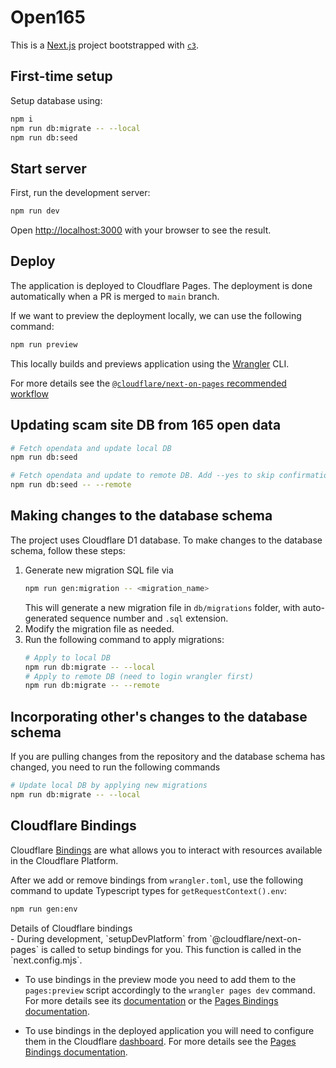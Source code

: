# Open165

This is a [Next.js](https://nextjs.org/) project bootstrapped with [`c3`](https://developers.cloudflare.com/pages/get-started/c3).

## First-time setup

Setup database using:
```bash
npm i
npm run db:migrate -- --local
npm run db:seed
```

## Start server

First, run the development server:

```bash
npm run dev
```

Open [http://localhost:3000](http://localhost:3000) with your browser to see the result.

## Deploy

The application is deployed to Cloudflare Pages. The deployment is done automatically when a PR is merged to `main` branch.

If we want to preview the deployment locally, we can use the following command:

```bash
npm run preview
```

This locally builds and previews application using the [Wrangler](https://developers.cloudflare.com/workers/wrangler/) CLI.

For more details see the [`@cloudflare/next-on-pages` recommended workflow](https://github.com/cloudflare/next-on-pages/blob/main/internal-packages/next-dev/README.md#recommended-development-workflow)

## Updating scam site DB from 165 open data

```bash
# Fetch opendata and update local DB
npm run db:seed

# Fetch opendata and update to remote DB. Add --yes to skip confirmation
npm run db:seed -- --remote
```

## Making changes to the database schema

The project uses Cloudflare D1 database. To make changes to the database schema, follow these steps:

1. Generate new migration SQL file via
    ```bash
    npm run gen:migration -- <migration_name>
    ```
    This will generate a new migration file in `db/migrations` folder, with auto-generated sequence number and `.sql` extension.
2. Modify the migration file as needed.
3. Run the following command to apply migrations:
    ```bash
    # Apply to local DB
    npm run db:migrate -- --local
    # Apply to remote DB (need to login wrangler first)
    npm run db:migrate -- --remote
    ```

## Incorporating other's changes to the database schema

If you are pulling changes from the repository and the database schema has changed, you need to run the following commands

```bash
# Update local DB by applying new migrations
npm run db:migrate -- --local
```

## Cloudflare Bindings

Cloudflare [Bindings](https://developers.cloudflare.com/pages/functions/bindings/) are what allows you to interact with resources available in the Cloudflare Platform.

After we add or remove bindings from `wrangler.toml`, use the following command to update
Typescript types for `getRequestContext().env`:

```bash
npm run gen:env
```

<detail>
<summary>Details of Cloudflare bindings</summary>
- During development, `setupDevPlatform` from `@cloudflare/next-on-pages` is called to setup bindings for you. This function is called in the `next.config.mjs`.

- To use bindings in the preview mode you need to add them to the `pages:preview` script accordingly to the `wrangler pages dev` command. For more details see its [documentation](https://developers.cloudflare.com/workers/wrangler/commands/#dev-1) or the [Pages Bindings documentation](https://developers.cloudflare.com/pages/functions/bindings/).

- To use bindings in the deployed application you will need to configure them in the Cloudflare [dashboard](https://dash.cloudflare.com/). For more details see the [Pages Bindings documentation](https://developers.cloudflare.com/pages/functions/bindings/).
</detail>
